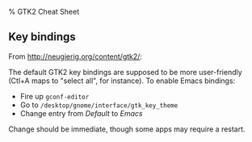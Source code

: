 % GTK2 Cheat Sheet


## Key bindings

From <http://neugierig.org/content/gtk2/>:

The default GTK2 key bindings are supposed to be more user-friendly (Ctl+A
maps to "select all", for instance). To enable Emacs bindings:

* Fire up `gconf-editor`
* Go to `/desktop/gnome/interface/gtk_key_theme`
* Change entry from *Default* to *Emacs*

Change should be immediate, though some apps may require a restart.
